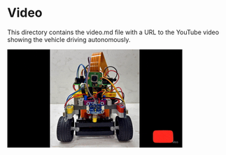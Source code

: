 Video
====

This directory contains the video.md file with a URL to the YouTube video showing the vehicle driving autonomously.

[!["Video To Our Robot"](../other/readmephotos/Thumbnail.gif)](https://youtu.be/tl9SpU311F4)
